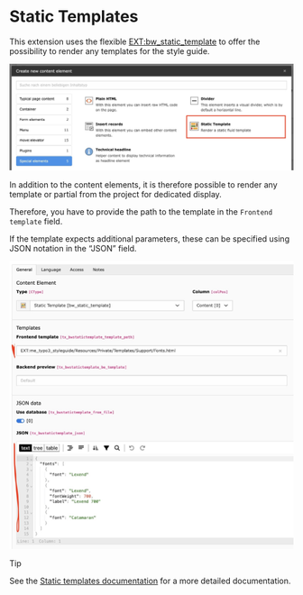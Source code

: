 # Static Templates

This extension uses the flexible [EXT:bw_static_template](https://github.com/maikschneider/bw_static_template) to offer the possibility to render any templates for the style guide.

![ce-static-template.jpeg](Images/ce-static-template.jpeg)

In addition to the content elements, it is therefore possible to render any template or partial from the project for dedicated display.

Therefore, you have to provide the path to the template in the `Frontend template` field.

If the template expects additional parameters, these can be specified using JSON notation in the “JSON” field.

![edit-static-template.jpg](Images/edit-static-template.jpg)

> [!TIP]
> See the [Static templates documentation](https://github.com/maikschneider/bw_static_template/blob/main/README.md) for a more detailed documentation.
